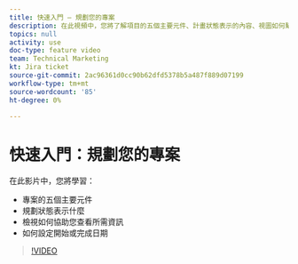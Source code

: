 ```yaml
---
title: 快速入門 — 規劃您的專案
description: 在此視頻中，您將了解項目的五個主要元件、計畫狀態表示的內容、視圖如何幫助您了解所需資訊以及如何設定開始或完成日期。
topics: null
activity: use
doc-type: feature video
team: Technical Marketing
kt: Jira ticket
source-git-commit: 2ac96361d0cc90b62dfd5378b5a487f889d07199
workflow-type: tm+mt
source-wordcount: '85'
ht-degree: 0%

---
```


# 快速入門：規劃您的專案

在此影片中，您將學習：

* 專案的五個主要元件
* 規劃狀態表示什麼
* 檢視如何協助您查看所需資訊
* 如何設定開始或完成日期

>[!VIDEO](https://video.tv.adobe.com/v/335086/?quality=12)